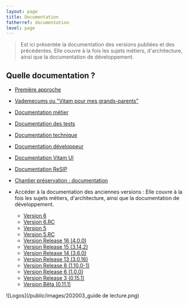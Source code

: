```yaml
---
layout: page
title: Documentation
fatherref: documentation
level: page
---
```


> Est ici présentée la documentation des versions publiées et des précédentes.
Elle couvre à la fois les sujets métiers, d'architecture, ainsi que la documentation de développement.


## Quelle documentation ?

* [Première approche](https://www.programmevitam.fr/pages/documentation/pour_approche_deb/)
* [Vademecums ou "Vitam pour mes grands-parents"](https://www.programmevitam.fr/pages/documentation/vademecums/)
* [Documentation métier](https://www.programmevitam.fr/pages/documentation/pour_archiviste/)
* [Documentation des tests](https://www.programmevitam.fr/pages/documentation/pour_test/)
* [Documentation technique](https://www.programmevitam.fr/pages/documentation/pour_tech/)
* [Documentation développeur](https://www.programmevitam.fr/pages/documentation/pour_dev/)
* [Documentation Vitam UI](https://www.programmevitam.fr/pages/documentation/pour_vitamUI/)
* [Documentation ReSIP](https://www.programmevitam.fr/pages/documentation/resip/)
* [Chantier préservation : documentation](https://www.programmevitam.fr/pages/documentation/sur_chantier_preservation/)

* Accéder à la documentation des anciennes versions :
Elle couvre à la fois les sujets métiers, d'architecture, ainsi que la documentation de développement.
    * [Version 6](./liste_doc_ancienne_V6.md)
    * [Version 6.RC](./liste_doc_ancienne_V6RC.md)
    * [Version 5](./liste_doc_ancienne_V5.md)
    * [Version 5.RC](liste_doc_ancienne_V5RC.md)
    * [Version Release 16 (4.0.0)](liste_doc_ancienne_R16.md)
    * [Version Release 15 (3.14.2)](liste_doc_ancienne_R15.md)
    * [Version Release 14 (3.6.0)](liste_doc_ancienne_R14.md)
    * [Version Release 13 (3.0.16)](liste_doc_ancienne_R13.md)
    * [Version Release 8 (1.10.0-1)](liste_doc_ancienne_R8.md)
    * [Version Release 6 (1.0.0)](liste_doc_ancienne_R6.md)
    * [Version Release 3 (0.15.1)](liste_doc_ancienne_R3.md)
    * [Version Bêta (0.11.1)](liste_doc_ancienne_beta.md)

![Logos](/public/images/202003_guide de lecture.png)

